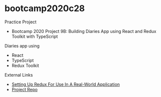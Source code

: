 # bootcamp2020c28

Practice Project
* Bootcamp 2020 Project 9B: Building Diaries App using React and Redux Toolkit with TypeScript

Diaries app using
* React
* TypeScript
* Redux Toolkit

External Links
* [Setting Up Redux For Use In A Real-World Application](https://www.smashingmagazine.com/2020/08/redux-real-world-application/)
* [Project Repo](https://github.com/zeeshanhanif/diaries-app-partial)
